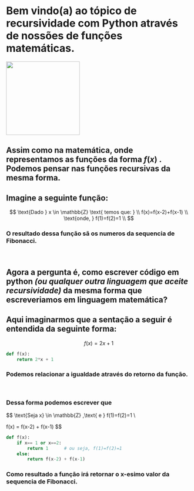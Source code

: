 # Bem vindo(a) ao tópico de recursividade com Python através de nossões de funções matemáticas. 


<img src=https://cdn.pixabay.com/photo/2019/04/14/10/27/book-4126483_960_720.jpg  height='200rem'>


## Assim como na matemática, onde representamos as funções da forma $f(x)$ . Podemos pensar nas funções recursivas da mesma forma.

## Imagine a seguinte função:
$$ \text{Dado } x \in \mathbb{Z} \text{ temos que: }
\\ f(x)=f(x-2)+f(x-1) \\ \text{onde, }  f(1)=f(2)=1 \\
$$

### O resultado dessa função sã os numeros da sequencia de Fibonacci.
<br/>

## Agora a pergunta é, como escrever código em python *(ou qualquer outra linguagem que aceite recursividade)* da mesma forma que escreveriamos em linguagem matemática?

## Aqui imaginarmos que a sentação a seguir é entendida da seguinte forma:
$$ f(x) = 2x+1 $$ 
```python
def f(x):
    return 2*x + 1
```
### Podemos relacionar a igualdade através do retorno da função.

<br/>

### Dessa forma podemos escrever que


$$ \text{Seja x} \in \mathbb{Z} ,\text{ e } f(1)=f(2)=1 \\

f(x) = f(x-2) + f(x-1) $$



```python
def f(x):
    if x== 1 or x==2:
        return 1      # ou seja, f(1)=f(2)=1
    else:
        return f(x-2) + f(x-1)
```
### Como resultado a função irá retornar o x-esimo valor da sequencia de Fibonacci.
